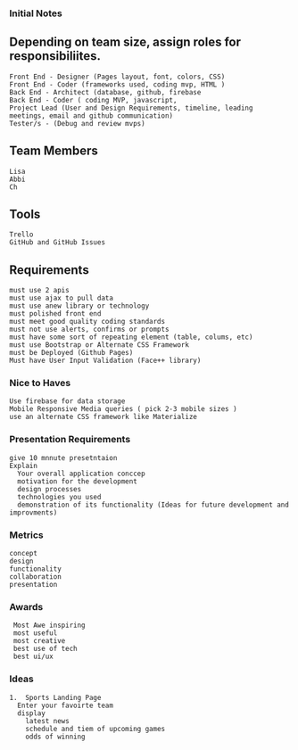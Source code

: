 ### Initial Notes

## Depending on team size, assign roles for responsibiliites.

    Front End - Designer (Pages layout, font, colors, CSS)  
    Front End - Coder (frameworks used, coding mvp, HTML )  
    Back End - Architect (database, github, firebase  
    Back End - Coder ( coding MVP, javascript,   
    Project Lead (User and Design Requirements, timeline, leading meetings, email and github communication)  
    Tester/s - (Debug and review mvps)  
  
  
 ## Team Members
    Lisa
    Abbi
    Ch
  
 ## Tools
    Trello
    GitHub and GitHub Issues
  
  
##  Requirements
  
    must use 2 apis  
    must use ajax to pull data  
    must use anew library or technology  
    must polished front end  
    must meet good quality coding standards  
    must not use alerts, confirms or prompts  
    must have some sort of repeating element (table, colums, etc)    
    must use Bootstrap or Alternate CSS Framework  
    must be Deployed (Github Pages)  
    Must have User Input Validation (Face++ library)  
  
###  Nice to Haves  
    Use firebase for data storage  
    Mobile Responsive Media queries ( pick 2-3 mobile sizes )  
    use an alternate CSS framework like Materialize  
  
###  Presentation Requirements  
    give 10 mnnute presetntaion  
    Explain  
      Your overall application conccep  
      motivation for the development  
      design processes  
      technologies you used  
      demonstration of its functionality (Ideas for future development and improvments)  

 ### Metrics  
    concept  
    design  
    functionality  
    collaboration  
    presentation  
    
 ###  Awards
     Most Awe inspiring
     most useful
     most creative
     best use of tech
     best ui/ux

   
  ### Ideas  
    1.  Sports Landing Page
      Enter your favoirte team
      display
        latest news
        schedule and tiem of upcoming games
        odds of winning
    
  
  
  
  
  
